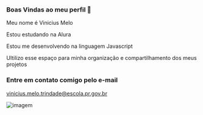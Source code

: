 ### Boas Vindas ao meu perfil 👋

Meu nome é Vinicius Melo

Estou estudando na Alura 

Estou me desenvolvendo na linguagem Javascript

Ultilizo esse espaço para minha organização e compartilhamento dos meus projetos 

### Entre em contato comigo pelo e-mail 
vinicius.melo.trindade@escola.pr.gov.br

![imagem](https://github.com/Gansolouco/Gansolouco/assets/135143271/b9cf8bf0-ce0a-4ccd-b54d-656450fe1569)

